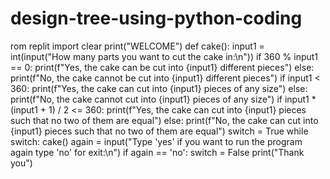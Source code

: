 # design-tree-using-python-coding
rom replit import clear
print("WELCOME")
def cake():
 input1 = int(input("How many parts you want to cut the cake in:\n"))
 if 360 % input1 == 0:
 print(f"Yes, the cake can be cut into {input1} different pieces")
 else:
 print(f"No, the cake cannot be cut into {input1} different pieces")
 if input1 < 360:
 print(f"Yes, the cake can cut into {input1} pieces of any size")
 else:
 print(f"No, the cake cannot cut into {input1} pieces of any size")
 if input1 * (input1 + 1) / 2 <= 360:
 print(f"Yes, the cake can cut into {input1} pieces such that no two 
of them are equal")
 else:
 print(f"No, the cake can cut into {input1} pieces such that no two of 
them are equal")
switch = True
while switch:
 cake()
 again = input("Type 'yes' if you want to run the program again type 'no' 
for exit:\n")
 if again == 'no':
 switch = False
 print("Thank you")
